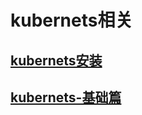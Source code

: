 # kubernets相关

## [kubernets安装](linux/kubernets/install.md)

## [kubernets-基础篇](linux/kubernets/basic.md)

